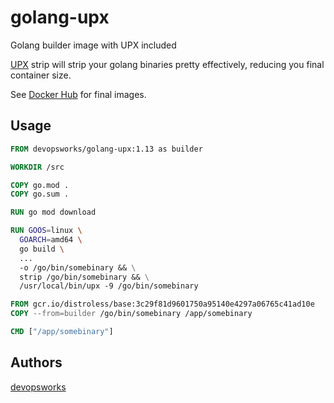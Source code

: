 # golang-upx

Golang builder image with UPX included

[UPX](https://upx.github.io/) strip will strip your golang binaries
pretty effectively, reducing you final container size.

See [Docker Hub](https://hub.docker.com/r/devopsworks/golang-upx) for final images.

## Usage

```dockerfile
FROM devopsworks/golang-upx:1.13 as builder

WORKDIR /src

COPY go.mod .
COPY go.sum .

RUN go mod download

RUN GOOS=linux \
  GOARCH=amd64 \
  go build \
  ...
  -o /go/bin/somebinary && \
  strip /go/bin/somebinary && \
  /usr/local/bin/upx -9 /go/bin/somebinary

FROM gcr.io/distroless/base:3c29f81d9601750a95140e4297a06765c41ad10e
COPY --from=builder /go/bin/somebinary /app/somebinary

CMD ["/app/somebinary"]
```

## Authors

[devopsworks](https://devops.works)

